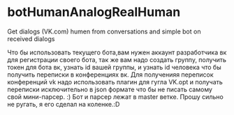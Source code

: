 # botHumanAnalogRealHuman
Get dialogs (VK.com) humen from conversations and simple bot on received dialogs

Что бы использовать текущего бота,вам нужен аккаунт разработчика вк для регистрации своего бота, так же вам надо создать группу, получить токен для бота вк, узнать id вашей группы, и узнать id человека что бы получить переписки в конференциях вк. Для полученияя переписок конференций vk надо использовать плагин для гугла VK.opt и получать переписки исключительно в json формате что бы не писать самому свой мини-парсер. :)
Бот и парсер лежат в master ветке. Прошу сильно не ругать, я его сделал на коленке.:D 
